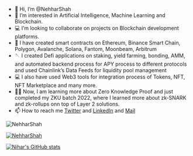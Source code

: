 - 👋 Hi, I’m @NehharShah
- 👀 I’m interested in Artificial Intelligence, Machine Learning and Blockchain.
- 💻 I’m looking to collaborate on projects on Blockchain development platforms.
- 🔨 I have created smart contracts on Ethereum, Binance Smart Chain, Polygon, Avalanche, Solana, Fantom, Moonbeam, Arbitrum
- 🪡 I created Defi applications on staking, yield farming, bonding, AMM, and automated backend process for APY process to different protocols and used          Chainlink’s Data Feeds for liquidity pool management
- 💻 I also have used Web3 tools for integration process of Tokens, NFT, NFT Marketplace and many more.
- 👨‍💻 Now, I am learning more about Zero Knowledge Proof and just completed my ZKU batch 2022, where I learned more about zk-SNARK and zk-rollups onn top of      Layer 2 solutions.
- 📫 How to reach me [Twitter](https://twitter.com/NehharShah) and [LinkedIn](https://www.linkedin.com/in/nihar-shah-139331106/) and [Mail](nehharshah@gmail.com)

<p align="left"> <img src="https://komarev.com/ghpvc/?username=NehharShah&label=Profile%20views&color=0e75b6&style=flat" alt="NehharShah" /> </p>

<p align="left"> <a href="https://github.com/ryo-ma/github-profile-trophy"><img src="https://github-profile-trophy.vercel.app/?username=NehharShah" alt="NehharShah" /></a> </p>

<!---
NehharShah/NehharShah is a ✨ special ✨ repository because its `README.md` (this file) appears on your GitHub profile.
You can click the Preview link to take a look at your changes.
--->

[![Nihar's GitHub stats](https://github-readme-stats.vercel.app/api?username=NehharShah)](https://github.com/NehharShah/github-readme-stats)
